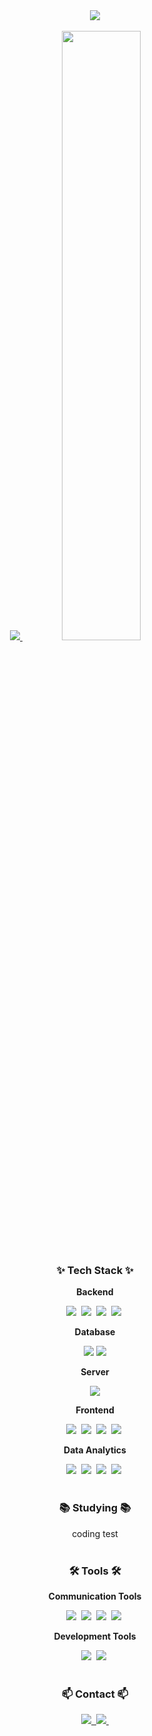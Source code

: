 <!--타이틀 부분-->
<div align="center">
  <img src="https://capsule-render.vercel.app/api?type=wave&color=auto&height=300&section=header&text=Seokhyun's%20Github&fontSize=70" />
</div>

<br>

<div align="center">
  <a href="s">
    <img src="https://github-readme-stats.vercel.app/api/top-langs/?username=SeokhyunRew&exclude_repo=CJ-Routing-Optimization-Algorithm&layout=compact&theme=tokyonight" "width=100%" />
  </a>
  <a href="s">
    <img src="https://github-readme-stats.vercel.app/api?username=SeokhyunRew&theme=tokyonight&show_icons=true" width="50%" />
  </a>
</div>

<!--내용 부분-->
<h3 align="center">✨ Tech Stack ✨</h3>

<!-- Backend -->
<div align="center">
  <p><strong>Backend</strong></p>
  <img src="https://img.shields.io/badge/Spring-6DB33F?style=for-the-badge&logo=Spring&logoColor=white" />&nbsp
  <img src="https://img.shields.io/badge/Spring Boot-00E47C?style=for-the-badge&logo=Spring Boot&logoColor=white" />&nbsp
  <img src="https://img.shields.io/badge/Spring Security-1C9AD6?style=for-the-badge&logo=Spring Security&logoColor=white" />&nbsp
  <img src="https://img.shields.io/badge/Java-007396?style=for-the-badge&logo=Java&logoColor=white">&nbsp 
</div>

<!-- Database -->
<div align="center">
<p><strong>Database</strong></p>
  <img src="https://img.shields.io/badge/postgresql-4169E1?style=for-the-badge&logo=postgresql&logoColor=white"> 
  <img src="https://img.shields.io/badge/mysql-4479A1?style=for-the-badge&logo=mysql&logoColor=white"> 
</div>

<!-- Server -->
<div align="center">
<p><strong>Server</strong></p>
  <img src="https://img.shields.io/badge/Amazon AWS-232F3E?style=for-the-badge&logo=amazon aws&logoColor=white"> 
</div>

<!-- Frontend -->
<div align="center">
  <p><strong>Frontend</strong></p>
  <img src="https://img.shields.io/badge/javascript-F7DF1E.svg?style=for-the-badge&logo=javascript&logoColor=20232a" />&nbsp
  <img src="https://img.shields.io/badge/html5-E34F26.svg?style=for-the-badge&logo=html5&logoColor=white" />&nbsp
  <img src="https://img.shields.io/badge/css3-1572B6.svg?style=for-the-badge&logo=css3&logoColor=white" />&nbsp
  <img src="https://img.shields.io/badge/bootstrap-7952B3?style=for-the-badge&logo=bootstrap&logoColor=white">&nbsp
</div>

<!-- Data Analytics -->
<div align="center">
  <p><strong>Data Analytics</strong></p>
  <img src="https://img.shields.io/badge/python-3670A0?style=for-the-badge&logo=python&logoColor=ffdd54" />&nbsp
  <img src="https://img.shields.io/badge/pandas-150458.svg?style=for-the-badge&logo=pandas&logoColor=white" />&nbsp
  <img src="https://img.shields.io/badge/numpy-4d77cf.svg?style=for-the-badge&logo=numpy&logoColor=white" />&nbsp
  <img src="https://img.shields.io/badge/Matplotlib-11557c.svg?style=for-the-badge&logo=Matplotlib&logoColor=white" />&nbsp
</div>

<br>

<h3 align="center">📚 Studying 📚</h3>
<div align="center">
   coding test
</div>

<br>

<h3 align="center">🛠 Tools 🛠</h3>

<!-- Communication Tools -->
<div align="center">
  <p><strong>Communication Tools</strong></p>
  <img src="https://img.shields.io/badge/git-F05033.svg?style=for-the-badge&logo=git&logoColor=white" />&nbsp
  <img src="https://img.shields.io/badge/github-181717.svg?style=for-the-badge&logo=github&logoColor=white" />&nbsp
  <img src="https://img.shields.io/badge/Notion-F3F3F3.svg?style=for-the-badge&logo=notion&logoColor=black" />&nbsp
  <img src="https://img.shields.io/badge/figma-F24E1E.svg?style=for-the-badge&logo=figma&logoColor=white" />&nbsp
</div>

<!-- Development Tools -->
<div align="center">
  <p><strong>Development Tools</strong></p>
  <img src="https://img.shields.io/badge/intellij idea-000000?style=for-the-badge&logo=intellij-idea&logoColor=22ABF3" />&nbsp
  <img src="https://img.shields.io/badge/jupyter-2C2C32.svg?style=for-the-badge&logo=jupyter&logoColor=F37726" />&nbsp
<!--   <img src="https://img.shields.io/badge/Colab-2C2C32.svg?style=for-the-badge&logo=googlecolab&logoColor=F9AB00" />&nbsp -->
</div>

<br>

<h3 align="center">📫 Contact 📫</h3>
<div align="center">
  <a href="https://velog.io/@krewooo/posts">
    <img src="https://img.shields.io/badge/Velog-1EBC8F?style=for-the-badge&logo=velog&logoColor=white" />&nbsp
  </a>
  <a href="mailto:darkknightttt@naver.com">
    <img
      src="https://img.shields.io/badge/darkknightttt@naver.com-D14836?style=for-the-badge&logo=naver&logoColor=white"/>&nbsp
  </a>
</div>
